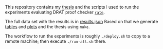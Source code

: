 This repository contains my [thesis](./thesis.pdf) and the scripts I used
to run the experiments evaluating DRAT proof checker [`rate`].

The full data set with the results is in [results.json](./results.json)
Based on that we generate [tables](./t) and [plots](./p) and the thesis using `make`.

The workflow to run the experiments is roughly `./deploy.sh` to copy to a
remote machine; then execute `./run-all.sh` there.

[`rate`]: <https://github.com/krobelus/rate>
